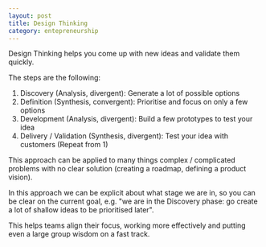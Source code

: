 ```yaml
---
layout: post
title: Design Thinking
category: entepreneurship
---
```


Design Thinking helps you come up with new ideas and validate them quickly.

The steps are the following:

1. Discovery (Analysis, divergent): Generate a lot of possible options
2. Definition (Synthesis, convergent): Prioritise and focus on only a few options
3. Development (Analysis, divergent): Build a few prototypes to test your idea
4. Delivery / Validation (Synthesis, divergent): Test your idea with customers
(Repeat from 1)

This approach can be applied to many things complex / complicated problems with no clear solution (creating a roadmap, defining a product vision).

In this approach we can be explicit about what stage we are in, so you can be clear on the current goal, e.g. "we are in the Discovery phase: go create a lot of shallow ideas to be prioritised later".

This helps teams align their focus, working more effectively and putting even a large group wisdom on a fast track.
